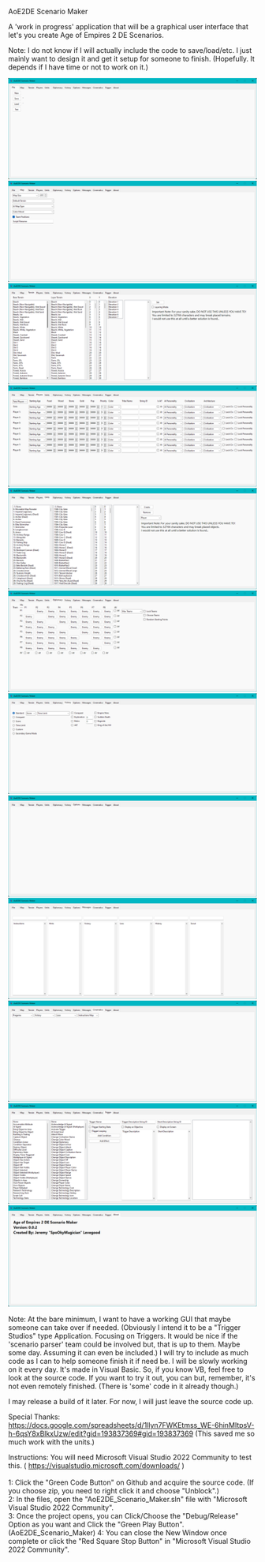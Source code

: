 AoE2DE Scenario Maker<br>

A 'work in progress' application that will be a graphical user interface that let's you create Age of Empires 2 DE Scenarios.<br>

Note: I do not know if I will actually include the code to save/load/etc. I just mainly want to design it and get it setup for someone to finish. (Hopefully. It depends if I have time or not to work on it.)<br>

![Alt text](sm_1.png?raw=true "Screenshot")
![Alt text](sm_2.png?raw=true "Screenshot")
![Alt text](sm_3.png?raw=true "Screenshot")
![Alt text](sm_4.png?raw=true "Screenshot")
![Alt text](sm_5.png?raw=true "Screenshot")
![Alt text](sm_6.png?raw=true "Screenshot")
![Alt text](sm_7.png?raw=true "Screenshot")
![Alt text](sm_8.png?raw=true "Screenshot")
![Alt text](sm_9.png?raw=true "Screenshot")
![Alt text](sm_10.png?raw=true "Screenshot")
![Alt text](sm_11.png?raw=true "Screenshot")
![Alt text](sm_12.png?raw=true "Screenshot")<br>

Note: At the bare minimum, I want to have a working GUI that maybe someone can take over if needed. (Obviously I intend it to be a "Trigger Studios" type Application. Focusing on Triggers. It would be nice if the 'scenario parser' team could be involved but, that is up to them. Maybe some day. Assuming it can even be included.) I will try to include as much code as I can to help someone finish it if need be. I will be slowly working on it every day. It's made in Visual Basic. So, if you know VB, feel free to look at the source code. If you want to try it out, you can but, remember, it's not even remotely finished. (There is 'some' code in it already though.)<br>

I may release a build of it later. For now, I will just leave the source code up.<br>

Special Thanks: https://docs.google.com/spreadsheets/d/1llyn7FWKEtmss_WE-6hinMItpsV-h-6qsY8xBlkxUzw/edit?gid=193837369#gid=193837369 (This saved me so much work with the units.)<br>

Instructions: You will need Microsoft Visual Studio 2022 Community to test this. ( https://visualstudio.microsoft.com/downloads/ )<br><br>
1: Click the "Green Code Button" on Github and acquire the source code. (If you choose zip, you need to right click it and choose "Unblock".)<br>
2: In the files, open the "AoE2DE_Scenario_Maker.sln" file with "Microsoft Visual Studio 2022 Community".<br>
3: Once the project opens, you can Click/Choose the "Debug/Release" Option as you want and Click the "Green Play Button". (AoE2DE_Scenario_Maker)
4: You can close the New Window once complete or click the "Red Square Stop Button" in "Microsoft Visual Studio 2022 Community".
